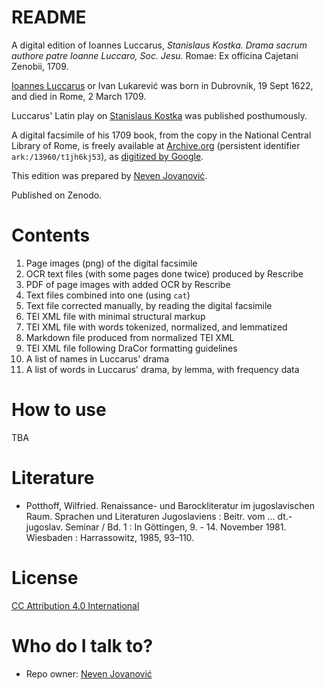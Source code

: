 # README #

A digital edition of Ioannes Luccarus, *Stanislaus Kostka. Drama sacrum authore patre Ioanne Luccaro, Soc. Jesu.* Romae: Ex officina Cajetani Zenobii, 1709.

[Ioannes Luccarus](https://viaf.org/viaf/305596992) or Ivan Lukarević was born in Dubrovnik, 19 Sept 1622, and died in Rome, 2 March 1709.

Luccarus' Latin play on [Stanislaus Kostka](http://www.wikidata.org/entity/Q203437) was published posthumously. 

A digital facsimile of his 1709 book, from the copy in the National Central Library of Rome, is freely available at [Archive.org](https://n2t-dev.n2t.net/ark:/13960/t1jh6kj53) (persistent identifier `ark:/13960/t1jh6kj53`), as [digitized by Google](https://archive.org/details/googlebooks).

This edition was prepared by [Neven Jovanović](https://orcid.org/0000-0002-9119-399X).

Published on Zenodo.

# Contents

1. Page images (png) of the digital facsimile
2. OCR text files (with some pages done twice) produced by Rescribe
3. PDF of page images with added OCR by Rescribe
3. Text files combined into one (using `cat`)
4. Text file corrected manually, by reading the digital facsimile
5. TEI XML file with minimal structural markup
6. TEI XML file with words tokenized, normalized, and lemmatized
7. Markdown file produced from normalized TEI XML
8. TEI XML file following DraCor formatting guidelines
9. A list of names in Luccarus' drama
8. A list of words in Luccarus' drama, by lemma, with frequency data

# How to use

TBA

# Literature

+ Potthoff, Wilfried. Renaissance- und Barockliteratur im jugoslavischen Raum. Sprachen und Literaturen Jugoslaviens : Beitr. vom ... dt.-jugoslav. Seminar / Bd. 1 : In Göttingen, 9. - 14. November 1981. Wiesbaden : Harrassowitz, 1985, 93–110.

# License #

[CC Attribution 4.0 International](LICENSE.md)

# Who do I talk to? #

* Repo owner: [Neven Jovanović](https://orcid.org/0000-0002-9119-399X)


